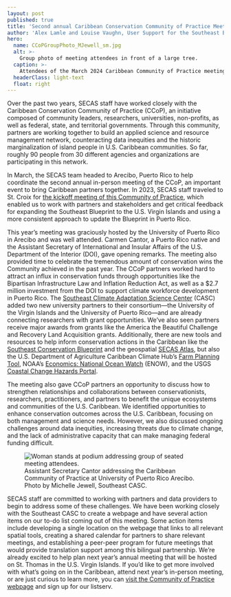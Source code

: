 ```yaml
---
layout: post
published: true
title: 'Second annual Caribbean Conservation Community of Practice Meeting '
author: 'Alex Lamle and Louise Vaughn, User Support for the Southeast Blueprint'
hero:
  name: CCoPGroupPhoto_MJewell_sm.jpg
  alt: >-
    Group photo of meeting attendees in front of a large tree.
  caption: >-
    Attendees of the March 2024 Caribbean Community of Practice meeting in Arecibo, Puerto Rico. Photo by Michelle Jewell, Southeast Climate Adaptation Science Center.
  headerClass: light-text
  float: right
---
```

Over the past two years, SECAS staff have worked closely with the Caribbean Conservation Community of Practice (CCoP), an initiative composed of community leaders, researchers, universities, non-profits, as well as federal, state, and territorial governments. Through this community, partners are working together to build an applied science and resource management network, counteracting data inequities and the historic marginalization of island people in U.S. Caribbean communities. So far, roughly 90 people from 30 different agencies and organizations are participating in this network.<!--more--> 

In March, the SECAS team headed to Arecibo, Puerto Rico to help coordinate the second annual in-person meeting of the CCoP, an important event to bring Caribbean partners together. In 2023, SECAS staff traveled to St. Croix for [the kickoff meeting of this Community of Practice](https://secassoutheast.org/2023/02/24/Caribbean-Community-of-Practice-kickoff-meeting-in-Christiansted-St-Croix), which enabled us to work with partners and stakeholders and get critical feedback for expanding the Southeast Blueprint to the U.S. Virgin Islands and using a more consistent approach to update the Blueprint in Puerto Rico.  

This year’s meeting was graciously hosted by the University of Puerto Rico in Arecibo and was well attended. Carmen Cantor, a Puerto Rico native and the Assistant Secretary of International and Insular Affairs of the U.S. Department of the Interior (DOI), gave opening remarks. The meeting also provided time to celebrate the tremendous amount of conservation wins the Community achieved in the past year. The CCoP partners worked hard to attract an influx in conservation funds through opportunities like the Bipartisan Infrastructure Law and Inflation Reduction Act, as well as a $2.7 million investment from the DOI to support climate workforce development in Puerto Rico. The [Southeast Climate Adaptation Science Center](https://secasc.ncsu.edu/) (CASC) added two new university partners to their consortium—the University of the Virgin Islands and the University of Puerto Rico—and are already connecting researchers with grant opportunities. We’ve also seen partners receive major awards from grants like the America the Beautiful Challenge and Recovery Land Acquisition grants. Additionally, there are new tools and resources to help inform conservation actions in the Caribbean like the [Southeast Conservation Blueprint](https://blueprint.geoplatform.gov/southeast/) and the geospatial [SECAS Atlas](https://secas-fws.hub.arcgis.com/pages/blueprint), but also the U.S. Department of Agriculture Caribbean Climate Hub’s [Farm Planning Tool](https://caribbeanclimatehub.org/farm-planning-tool/), NOAA’s [Economics: National Ocean Watch](https://noaa.maps.arcgis.com/apps/Cascade/index.html?appid=24f56f56818043179b8668ff1c596345) (ENOW), and the USGS [Coastal Change Hazards Portal](https://marine.usgs.gov/coastalchangehazardsportal/).  

The meeting also gave CCoP partners an opportunity to discuss how to strengthen relationships and collaborations between conservationists, researchers, practitioners, and partners to benefit the unique ecosystems and communities of the U.S. Caribbean. We identified opportunities to enhance conservation outcomes across the U.S. Caribbean, focusing on both management and science needs. However, we also discussed ongoing challenges around data inequities, increasing threats due to climate change, and the lack of administrative capacity that can make managing federal funding difficult.  

<figure>
  <img src="http://secassoutheast.org/images/AsstSecCantor_sm.jpg" alt="Woman stands at podium addressing group of seated meeting attendees."/>
  <figcaption>Assistant Secretary Cantor addressing the Caribbean Community of Practice at University of Puerto Rico Arecibo. Photo by Michelle Jewell, Southeast CASC. </figcaption>
</figure>

SECAS staff are committed to working with partners and data providers to begin to address some of these challenges. We have been working closely with the Southeast CASC to create a webpage and have several action items on our to-do list coming out of this meeting. Some action items include developing a single location on the webpage that links to all relevant spatial tools, creating a shared calendar for partners to share relevant meetings, and establishing a peer-peer program for future meetings that would provide translation support among this bilingual partnership. We’re already excited to help plan next year’s annual meeting that will be hosted on St. Thomas in the U.S. Virgin Islands. If you’d like to get more involved with what’s going on in the Caribbean, attend next year’s in-person meeting, or are just curious to learn more, you can [visit the Community of Practice webpage](https://secasc.ncsu.edu/resources/caribbean-community-of-practice/) and sign up for our listserv.  

